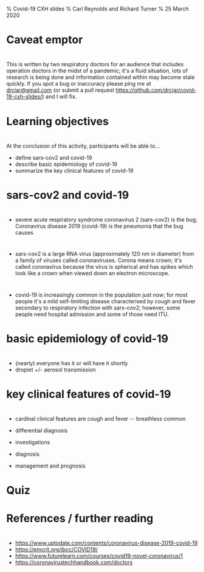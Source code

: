 % Covid-19 CXH slides
% Carl Reynolds and Richard Turner
% 25 March 2020

# Caveat emptor

#

This is written by two respiratory doctors for an audience that includes operation doctors in the midst of a pandemic; it's a fluid situation, lots of research is being done and information contained within may become stale quickly. If you spot a bug or inaccuracy please ping me at drcjar@gmail.com (or submit a pull request https://github.com/drcjar/covid-19-cxh-slides/) and I will fix.

# Learning objectives

#

At the conclusion of this activity, participants will be able to...

- define sars-cov2 and covid-19
- describe basic epidemiology of covid-19
- summarize the key clinical features of covid-19 

# sars-cov2 and covid-19

#

- severe acute respiratory syndrome coronavirus 2 (sars-cov2) is the bug; Coronavirus disease 2019 (covid-19) is the pneumonia that the bug causes

#

- sars-cov2 is a large RNA virus (approximately 120 nm in diameter) from a family of viruses called coronaviruses. Corona means crown; it's called coronavirus because the virus is spherical and has spikes which look like a crown when viewed down an electron microscope.

#

- covid-19 is increasingly common in the population just now; for most people it's a mild self-limiting disease characterised by cough and fever secondary to respiratory infection with sars-cov2; however, some people need hospital admission and some of those need ITU.

# basic epidemiology of covid-19

#

- (nearly) everyone has it or will have it shortly
- droplet +/- aerosol transmission

# key clinical features of covid-19 

#

- cardinal clinical features are cough and fever
-- breathless common



- differential diagnosis
- investigations
- diagnosis
- management and prognosis


# Quiz

#

# References / further reading

#

- https://www.uptodate.com/contents/coronavirus-disease-2019-covid-19
- https://emcrit.org/ibcc/COVID19/
- https://www.futurelearn.com/courses/covid19-novel-coronavirus/1
- https://coronavirustechhandbook.com/doctors

